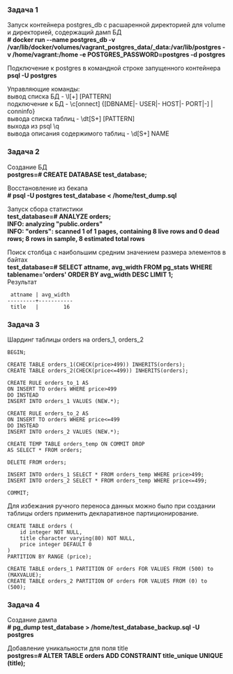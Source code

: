 ### Задача 1
Запуск контейнера postgres_db с расшаренной директорией для volume и директорией, содержащий дамп БД  
**# docker run --name postgres_db -v /var/lib/docker/volumes/vagrant_postgres_data/_data:/var/lib/postgres -v /home/vagrant:/home -e POSTGRES_PASSWORD=postgres -d postgres**  

Подключение к postgres в командной строке запущенного контейнера  
**psql -U postgres**  

Управляющие команды:  
вывод списка БД -      \l[+]   [PATTERN]  
подключение к БД -     \c[onnect] {[DBNAME|- USER|- HOST|- PORT|-] | conninfo}  
вывода списка таблиц - \dt[S+] [PATTERN]  
выхода из psql         \q  
вывода описания содержимого таблиц - \d[S+]  NAME  

### Задача 2
Создание БД  
**postgres=# CREATE DATABASE test_database;**  

Восстановление из бекапа  
**# psql -U postgres test_database < /home/test_dump.sql**  

Запуск сбора статистики  
**test_database=# ANALYZE orders;**  
**INFO:  analyzing "public.orders"**  
**INFO:  "orders": scanned 1 of 1 pages, containing 8 live rows and 0 dead rows; 8 rows in sample, 8 estimated total rows**  

Поиск столбца с наибольшим средним значением размера элементов в байтах  
**test_database=# SELECT attname, avg_width FROM pg_stats WHERE tablename='orders' ORDER BY avg_width DESC LIMIT 1;**  
Результат
```
 attname | avg_width
---------+-----------
 title   |        16
```

### Задача 3
Шардинг таблицы orders на orders_1, orders_2  
```
BEGIN;

CREATE TABLE orders_1(CHECK(price>499)) INHERITS(orders);
CREATE TABLE orders_2(CHECK(price<=499)) INHERITS(orders);

CREATE RULE orders_to_1 AS 
ON INSERT TO orders WHERE price>499 
DO INSTEAD 
INSERT INTO orders_1 VALUES (NEW.*);

CREATE RULE orders_to_2 AS 
ON INSERT TO orders WHERE price<=499 
DO INSTEAD 
INSERT INTO orders_2 VALUES (NEW.*);

CREATE TEMP TABLE orders_temp ON COMMIT DROP
AS SELECT * FROM orders;

DELETE FROM orders;

INSERT INTO orders_1 SELECT * FROM orders_temp WHERE price>499;
INSERT INTO orders_2 SELECT * FROM orders_temp WHERE price<=499;

COMMIT;
```

Для избежания ручного переноса данных можно было при создании таблицы orders применить декларативное партиционирование.
```
CREATE TABLE orders (
    id integer NOT NULL,
    title character varying(80) NOT NULL,
    price integer DEFAULT 0
)
PARTITION BY RANGE (price);

CREATE TABLE orders_1 PARTITION OF orders FOR VALUES FROM (500) to (MAXVALUE);
CREATE TABLE orders_2 PARTITION OF orders FOR VALUES FROM (0) to (500);
```

### Задача 4
Создание дампа  
**# pg_dump test_database > /home/test_database_backup.sql -U postgres**  

Добавление уникальности для поля title  
**postgres=# ALTER TABLE orders ADD CONSTRAINT title_unique UNIQUE (title);**